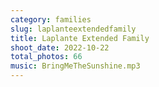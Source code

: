 ```yaml
---
category: families
slug: laplanteextendedfamily
title: Laplante Extended Family
shoot_date: 2022-10-22
total_photos: 66
music: BringMeTheSunshine.mp3
---
```

